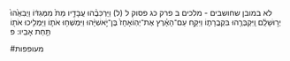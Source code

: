 
לא במובן שחושבים -
מלכים ב פרק כג פסוק ל
(ל) וַיַּרְכִּבֻ֨הוּ עֲבָדָ֥יו מֵת֙ מִמְּגִדּ֔וֹ וַיְבִאֻ֙הוּ֙ יְר֣וּשָׁלִַ֔ם וַֽיִּקְבְּרֻ֖הוּ בִּקְבֻֽרָת֑וֹ וַיִּקַּ֣ח עַם־הָאָ֗רֶץ אֶת־יְהֽוֹאָחָז֙ בֶּן־יֹ֣אשִׁיָּ֔הוּ וַיִּמְשְׁח֥וּ אֹת֛וֹ וַיַּמְלִ֥יכוּ אֹת֖וֹ תַּ֥חַת אָבִֽיו: פ 

#מעופפות 